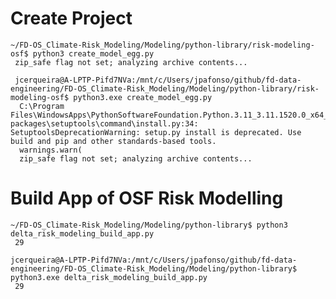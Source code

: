 
  # Create Project

    ~/FD-OS_Climate-Risk_Modeling/Modeling/python-library/risk-modeling-osf$ python3 create_model_egg.py 
     zip_safe flag not set; analyzing archive contents...

     jcerqueira@A-LPTP-Pifd7NVa:/mnt/c/Users/jpafonso/github/fd-data-engineering/FD-OS_Climate-Risk_Modeling/Modeling/python-library/risk-modeling-osf$ python3.exe create_model_egg.py 
      C:\Program Files\WindowsApps\PythonSoftwareFoundation.Python.3.11_3.11.1520.0_x64__qbz5n2kfra8p0\Lib\site-packages\setuptools\command\install.py:34: SetuptoolsDeprecationWarning: setup.py install is deprecated. Use build and pip and other standards-based tools.
      warnings.warn(
      zip_safe flag not set; analyzing archive contents...


# Build App of OSF Risk Modelling

    ~/FD-OS_Climate-Risk_Modeling/Modeling/python-library$ python3 delta_risk_modeling_build_app.py
     29

    jcerqueira@A-LPTP-Pifd7NVa:/mnt/c/Users/jpafonso/github/fd-data-engineering/FD-OS_Climate-Risk_Modeling/Modeling/python-library$ python3.exe delta_risk_modeling_build_app.py 
     29